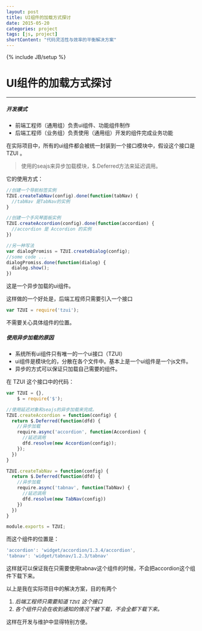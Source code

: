 ```yaml
---
layout: post
title: UI组件的加载方式探讨
date: 2015-05-20
categories: project
tags: [js, project]
shortContent: "代码灵活性与效率的平衡解决方案"
---
```

{% include JB/setup %}

# UI组件的加载方式探讨
----

##### 开发模式

* 前端工程师（通用组）负责ui组件、功能组件制作
* 后端工程师（业务组）负责使用（通用组）开发的组件完成业务功能



在实际项目中，所有的ui组件都会被统一封装到一个接口模块中，假设这个接口是 TZUI 。

> 使用的seajs来异步加载模块，$.Deferred方法来延迟调用。


它的使用方式：

```javascript
//创建一个导航标签实例
TZUI.createTabNav(config).done(function(tabNav) {
  //tabNav 是TabNav的实例
}

//创建一个手风琴面板实例
TZUI.createAccordion(config).done(function(accordion) {
  //accordion 是 Accordion 的实例
})

//另一种写法
var dialogPromiss = TZUI.createDialog(config);
//some code ...
dialogPromiss.done(function(dialog) {
  dialog.show();
})
```

<!--break-->

这是一个异步加载的ui组件。

这样做的一个好处是，后端工程师只需要引入一个接口

```javascript
var TZUI = require('tzui');
```
不需要关心具体组件的位置。

##### 使用异步加载的原因

- 系统所有ui组件只有唯一的一个ui接口（TZUI）
- ui组件是模块化的，分散在各个文件中。基本上是一个ui组件是一个js文件。
- 异步的方式可以保证只加载自己需要的组件。


在 TZUI 这个接口中的代码：

```javascript
var TZUI = {},
    $ = require('$');

//使用延迟对象和seajs的异步加载来完成。
TZUI.createAccordion = function(config) {
  return $.Deferred(function(dfd) {
    //异步加载
    require.async('accordion', function(Accordion) {
      //延迟调用
      dfd.resolve(new Accordion(config));
    });
  })
}

TZUI.createTabNav = function(config) {
  return $.Deferred(function(dfd) {
    //异步加载
    require.async('tabnav', function(TabNav) {
      //延迟调用
      dfd.resolve(new TabNav(config))
    })
  })
}

module.exports = TZUI;
```

而这个组件的位置是：

```javascript
'accordion': 'widget/accordion/1.3.4/accordion',
'tabnav': 'widget/tabnav/1.2.3/tabnav'
```

这样就可以保证我在只需要使用tabnav这个组件的时候，不会把accordion这个组件下载下来。


以上是我在实际项目中的解决方案，目的有两个

1. *后端工程师只需要知道 `TZUI` 这个接口*
2. *各个组件只会在收到通知的情况下被下载，不会全都下载下来。*

这样在开发与维护中显得特别方便。














